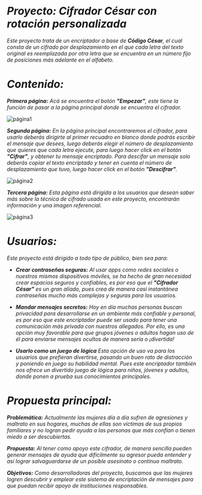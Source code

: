 # ***Proyecto: Cifrador César con rotación personalizada***

_Este proyecto trata de un encriptador a base de **Código César**, el cual consta de un
cifrado por desplazamiento en el que cada letra del texto original es reemplazada por otra letra que se encuentra en un número fijo de posiciones más adelante en el alfabeto._

# ***Contenido:***

_**Primera página:** Acá se encuentra el botón **"Empezar"**, este tiene la función de pasar a la página principal donde se encuentra el cifrador._

![página1](https://user-images.githubusercontent.com/93207686/143282429-94681b84-c435-4eb2-8d70-b835dfbebcd8.png)

_**Segunda página:** En la página principal encontraremos el cifrador, para usarlo deberás dirigirte al primer recuadro en blanco donde podrás escribir el mensaje que
desees, luego deberás elegir el número de desplazamiento que quieres que cada letra ejecute, para luego hacer click en el botón **"Cifrar"**, y obtener tu mensaje
encriptado. Para descifar un mensaje solo deberás copiar el texto encriptado y tener en cuenta el número de desplazamiento que tuvo, luego hacer click en el botón **"Descifrar"**._

![página2](https://user-images.githubusercontent.com/93207686/143283000-578a7f60-ac76-4913-aaba-ace64e084a57.png)

_**Tercera página:** Esta página está dirigida a los usuarios que desean saber más sobre la técnica de cifrado usada en este proyecto, encontrarán información y una imagen
referencial._

![página3](https://user-images.githubusercontent.com/93207686/143283258-d73b0426-fe6f-427b-86f1-283556277d58.png)

# ***Usuarios:***

_Este proyecto está dirigido a todo tipo de público, bien sea para:_

- _**Crear contraseñas seguras:** Al usar apps como redes sociales o nuestros mismos dispositivos móviles, se ha hecho de gran necesidad crear espacios seguros y confiables, es por eso que el **"Cifrador César"** es un gran aliado, pues crea de manera casi instantánea contraseñas mucho más complejas y seguras para los usuarios._

- _**Mandar mensajes secretos:** Hoy en día muchas personas buscan privacidad para desarrollarse en un ambiente más confiable y personal, es por eso que este encriptador puede ser usado para tener una comunicación más privada con nuestros allegados. Por ello, es una opción muy favorable para que grupos jóvenes o adultos hagan uso de él para enviarse mensajes ocultos de manera sería o ¡divertida!_

- _**Usarlo como un juego de lógica** Esta opción de uso va para los usuarios que prefieran divertirse, pasando un buen rato de distracción y poniendo en juego su habilidad mental. Pues este encriptador también nos ofrece un divertido juego de lógica para niños, jóvenes y adultos, donde ponen a prueba sus conocimientos principales._

# ***Propuesta principal:***

***Problemática:***
_Actualmente las mujeres día a día sufren de agresiones y maltrato en sus hogares, muchas de ellas son víctimas de sus propios familiares y no logran pedir ayuda a las personas que más confían o tienen miedo a ser descubiertas._

***Propuesta:***
_Al tener como apoyo este cifrador, de manera sencilla pueden generar mensajes de ayuda que difícilmente su agresor pueda entender y así lograr salvaguardarse de un posible asesinato o continuo maltrato._

***Objetivos:***
_Como desarrolladoras del proyecto, buscamos que las mujeres logren descubrir y emplear este sistema de encriptación de mensajes para que puedan recibir apoyo de instituciones responsables._
















